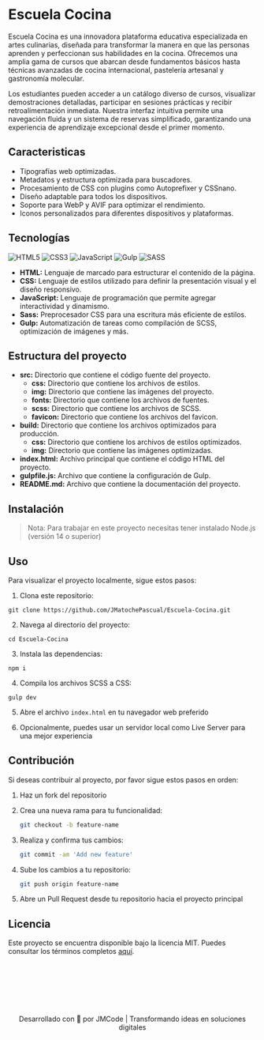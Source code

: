 # Escuela Cocina

Escuela Cocina es una innovadora plataforma educativa especializada en artes culinarias, diseñada para transformar la manera en que las personas aprenden y perfeccionan sus habilidades en la cocina. Ofrecemos una amplia gama de cursos que abarcan desde fundamentos básicos hasta técnicas avanzadas de cocina internacional, pastelería artesanal y gastronomía molecular.

Los estudiantes pueden acceder a un catálogo diverso de cursos, visualizar demostraciones detalladas, participar en sesiones prácticas y recibir retroalimentación inmediata. Nuestra interfaz intuitiva permite una navegación fluida y un sistema de reservas simplificado, garantizando una experiencia de aprendizaje excepcional desde el primer momento.

## Caracteristicas

- Tipografías web optimizadas.
- Metadatos y estructura optimizada para buscadores.
- Procesamiento de CSS con plugins como Autoprefixer y CSSnano.
- Diseño adaptable para todos los dispositivos.
- Soporte para WebP y AVIF para optimizar el rendimiento.
- Iconos personalizados para diferentes dispositivos y plataformas.

## Tecnologías

![HTML5](https://img.shields.io/badge/html5-%23E34F26.svg?style=for-the-badge&logo=html5&logoColor=white)
![CSS3](https://img.shields.io/badge/css3-%231572B6.svg?style=for-the-badge&logo=css3&logoColor=white)
![JavaScript](https://img.shields.io/badge/javascript-%23323330.svg?style=for-the-badge&logo=javascript&logoColor=%23F7DF1E)
![Gulp](https://img.shields.io/badge/GULP-%23CF4647.svg?style=for-the-badge&logo=gulp&logoColor=white)
![SASS](https://img.shields.io/badge/SASS-hotpink.svg?style=for-the-badge&logo=SASS&logoColor=white)

- **HTML:** Lenguaje de marcado para estructurar el contenido de la página.
- **CSS:** Lenguaje de estilos utilizado para definir la presentación visual y el diseño responsivo.
- **JavaScript:** Lenguaje de programación que permite agregar interactividad y dinamismo.
- **Sass:** Preprocesador CSS para una escritura más eficiente de estilos.
- **Gulp:** Automatización de tareas como compilación de SCSS, optimización de imágenes y más.

## Estructura del proyecto

- **src:** Directorio que contiene el código fuente del proyecto.
  - **css:** Directorio que contiene los archivos de estilos.
  - **img:** Directorio que contiene las imágenes del proyecto.
  - **fonts:** Directorio que contiene los archivos de fuentes.
  - **scss:** Directorio que contiene los archivos de SCSS.
  - **favicon:** Directorio que contiene los archivos del favicon.
- **build:** Directorio que contiene los archivos optimizados para producción.
  - **css:** Directorio que contiene los archivos de estilos optimizados.
  - **img:** Directorio que contiene las imágenes optimizadas.
- **index.html:** Archivo principal que contiene el código HTML del proyecto.
- **gulpfile.js:** Archivo que contiene la configuración de Gulp.
- **README.md:** Archivo que contiene la documentación del proyecto.

## Instalación

> Nota: Para trabajar en este proyecto necesitas tener instalado
> Node.js (versión 14 o superior)

## Uso

Para visualizar el proyecto localmente, sigue estos pasos:

1. Clona este repositorio:

```
git clone https://github.com/JMatochePascual/Escuela-Cocina.git
```

2. Navega al directorio del proyecto:

```
cd Escuela-Cocina
```

3. Instala las dependencias:

```
npm i
```

4. Compila los archivos SCSS a CSS:

```
gulp dev
```

5. Abre el archivo `index.html` en tu navegador web preferido

6. Opcionalmente, puedes usar un servidor local como Live Server para una mejor experiencia

## Contribución

Si deseas contribuir al proyecto, por favor sigue estos pasos en orden:

1. Haz un fork del repositorio

2. Crea una nueva rama para tu funcionalidad:
   ```bash
   git checkout -b feature-name
   ```
3. Realiza y confirma tus cambios:
   ```bash
   git commit -am 'Add new feature'
   ```
4. Sube los cambios a tu repositorio:
   ```bash
   git push origin feature-name
   ```
5. Abre un Pull Request desde tu repositorio hacia el proyecto principal

## Licencia

Este proyecto se encuentra disponible bajo la licencia MIT. Puedes consultar los términos completos [aquí](https://opensource.org/licenses/MIT).

<p align="center" style="margin-top: 120px;">Desarrollado con 🤍 por JMCode | Transformando ideas en soluciones digitales</p>
